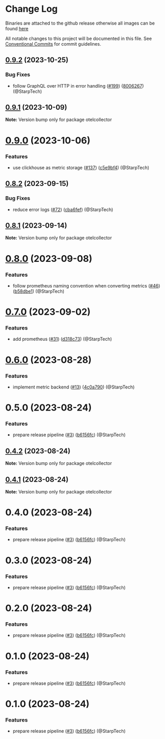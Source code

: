 # Change Log
Binaries are attached to the github release otherwise all images can be found [here](https://github.com/orgs/wundergraph/packages?repo_name=cosmo)

All notable changes to this project will be documented in this file.
See [Conventional Commits](https://conventionalcommits.org) for commit guidelines.

## [0.9.2](https://github.com/wundergraph/cosmo/compare/otelcollector@0.9.1...otelcollector@0.9.2) (2023-10-25)

### Bug Fixes

* follow GraphQL over HTTP in error handling ([#199](https://github.com/wundergraph/cosmo/issues/199)) ([8006267](https://github.com/wundergraph/cosmo/commit/800626773929923299ed88af44c50b187287cd25)) (@StarpTech)

## [0.9.1](https://github.com/wundergraph/cosmo/compare/otelcollector@0.9.0...otelcollector@0.9.1) (2023-10-09)

**Note:** Version bump only for package otelcollector

# [0.9.0](https://github.com/wundergraph/cosmo/compare/otelcollector@0.8.2...otelcollector@0.9.0) (2023-10-06)

### Features

* use clickhouse as metric storage ([#137](https://github.com/wundergraph/cosmo/issues/137)) ([c5e9bf4](https://github.com/wundergraph/cosmo/commit/c5e9bf4b74d32f3cae7da27b6170300c1a462e52)) (@StarpTech)

## [0.8.2](https://github.com/wundergraph/cosmo/compare/otelcollector@0.8.1...otelcollector@0.8.2) (2023-09-15)

### Bug Fixes

* reduce error logs ([#72](https://github.com/wundergraph/cosmo/issues/72)) ([cba6fef](https://github.com/wundergraph/cosmo/commit/cba6fefe854bc3852708fd6a37eb5fa07d7fea24)) (@StarpTech)

## [0.8.1](https://github.com/wundergraph/cosmo/compare/otelcollector@0.8.0...otelcollector@0.8.1) (2023-09-14)

**Note:** Version bump only for package otelcollector

# [0.8.0](https://github.com/wundergraph/cosmo/compare/otelcollector@0.7.0...otelcollector@0.8.0) (2023-09-08)

### Features

* follow prometheus naming convention when converting metrics ([#46](https://github.com/wundergraph/cosmo/issues/46)) ([b58dbe1](https://github.com/wundergraph/cosmo/commit/b58dbe1395ec4ffd155ded7c2df7996c15341dd2)) (@StarpTech)

# [0.7.0](https://github.com/wundergraph/cosmo/compare/otelcollector@0.6.0...otelcollector@0.7.0) (2023-09-02)

### Features

* add prometheus ([#31](https://github.com/wundergraph/cosmo/issues/31)) ([d318c73](https://github.com/wundergraph/cosmo/commit/d318c7331d77d21d0246344d76fbe0fc6b617174)) (@StarpTech)

# [0.6.0](https://github.com/wundergraph/cosmo/compare/otelcollector@0.5.0...otelcollector@0.6.0) (2023-08-28)

### Features

* implement metric backend ([#13](https://github.com/wundergraph/cosmo/issues/13)) ([4c0a790](https://github.com/wundergraph/cosmo/commit/4c0a790852542475e6d0533fdeea24f5b226bd7d)) (@StarpTech)

# 0.5.0 (2023-08-24)

### Features

* prepare release pipeline ([#3](https://github.com/wundergraph/cosmo/issues/3)) ([b6156fc](https://github.com/wundergraph/cosmo/commit/b6156fcf66254f08c3fba30f3987550ff121c3e5)) (@StarpTech)

## [0.4.2](https://github.com/wundergraph/cosmo/compare/otelcollector@0.3.0...otelcollector@0.4.2) (2023-08-24)

**Note:** Version bump only for package otelcollector

## [0.4.1](https://github.com/wundergraph/cosmo/compare/otelcollector@0.3.0...otelcollector@0.4.1) (2023-08-24)

**Note:** Version bump only for package otelcollector

# 0.4.0 (2023-08-24)

### Features

* prepare release pipeline ([#3](https://github.com/wundergraph/cosmo/issues/3)) ([b6156fc](https://github.com/wundergraph/cosmo/commit/b6156fcf66254f08c3fba30f3987550ff121c3e5)) (@StarpTech)

# 0.3.0 (2023-08-24)

### Features

* prepare release pipeline ([#3](https://github.com/wundergraph/cosmo/issues/3)) ([b6156fc](https://github.com/wundergraph/cosmo/commit/b6156fcf66254f08c3fba30f3987550ff121c3e5)) (@StarpTech)

# 0.2.0 (2023-08-24)

### Features

* prepare release pipeline ([#3](https://github.com/wundergraph/cosmo/issues/3)) ([b6156fc](https://github.com/wundergraph/cosmo/commit/b6156fcf66254f08c3fba30f3987550ff121c3e5)) (@StarpTech)

# 0.1.0 (2023-08-24)

### Features

* prepare release pipeline ([#3](https://github.com/wundergraph/cosmo/issues/3)) ([b6156fc](https://github.com/wundergraph/cosmo/commit/b6156fcf66254f08c3fba30f3987550ff121c3e5)) (@StarpTech)

# 0.1.0 (2023-08-24)

### Features

* prepare release pipeline ([#3](https://github.com/wundergraph/cosmo/issues/3)) ([b6156fc](https://github.com/wundergraph/cosmo/commit/b6156fcf66254f08c3fba30f3987550ff121c3e5)) (@StarpTech)
